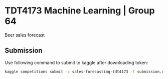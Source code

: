 # TDT4173 Machine Learning | Group 64

Beer sales forecast

## Submission

Use following command to submit to kaggle after downloading token:

```bash
kaggle competitions submit -c sales-forecasting-tdt4173 -f submission.csv -m "Message"
```